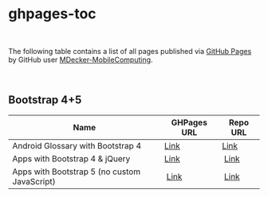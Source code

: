 # ghpages-toc #

<br>

The following table contains a list of all pages published via [GitHub Pages](https://pages.github.com/)
by GitHub user [MDecker-MobileComputing](https://github.com/MDecker-MobileComputing).

<br>

## Bootstrap 4+5 ##

| Name                                         | GHPages URL                                                                              | Repo URL
| -------------------------------------------- | ---------------------------------------------------------------------------------------- | ---------
| Android Glossary with Bootstrap 4            | [Link](https://mdecker-mobilecomputing.github.io/HTML_AndroidGlossarMitBootstrap/) | [Link](https://github.com/MDecker-MobileComputing/HTML_AndroidGlossarMitBootstrap) |
| Apps with Bootstrap 4 & jQuery               | [Link](https://mdecker-mobilecomputing.github.io/HTML_BootstrapUndJQuery/)               | [Link](https://github.com/MDecker-MobileComputing/HTML_BootstrapUndJQuery) |
| Apps with Bootstrap 5 (no custom JavaScript) | [Link](https://mdecker-mobilecomputing.github.io/HTML_Bootstrap5_NoJavaScript/)          | [Link](https://github.com/MDecker-MobileComputing/TML_Bootstrap5_NoJavaScript/) | 

<br>
